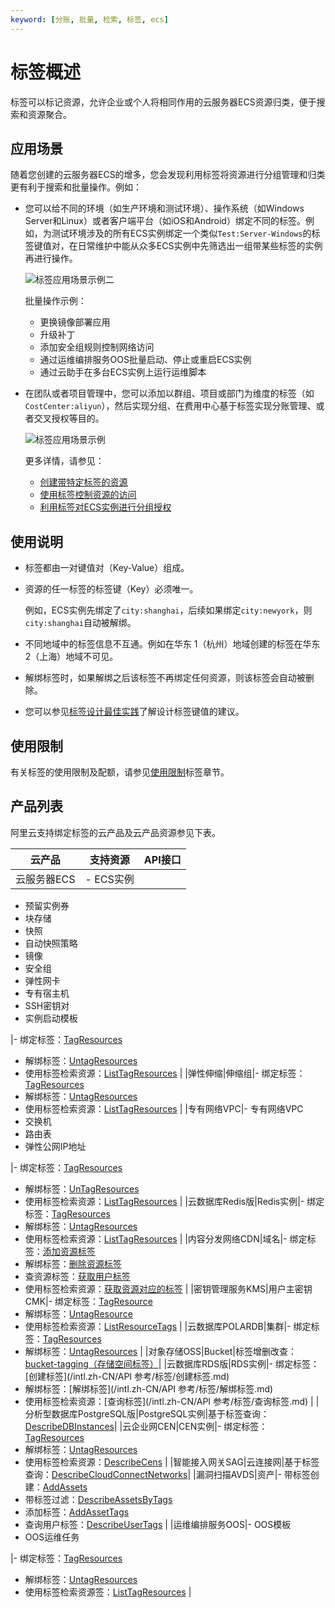 ```yaml
---
keyword: [分账, 批量, 检索, 标签, ecs]
---
```


# 标签概述

标签可以标记资源，允许企业或个人将相同作用的云服务器ECS资源归类，便于搜索和资源聚合。

## 应用场景

随着您创建的云服务器ECS的增多，您会发现利用标签将资源进行分组管理和归类更有利于搜索和批量操作。例如：

-   您可以给不同的环境（如生产环境和测试环境）、操作系统（如Windows Server和Linux）或者客户端平台（如iOS和Android）绑定不同的标签。例如，为测试环境涉及的所有ECS实例绑定一个类似`Test:Server-Windows`的标签键值对，在日常维护中能从众多ECS实例中先筛选出一组带某些标签的实例再进行操作。

    ![标签应用场景示例二](https://static-aliyun-doc.oss-accelerate.aliyuncs.com/assets/img/zh-CN/7250659951/p76664.png)

    批量操作示例：

    -   更换镜像部署应用
    -   升级补丁
    -   添加安全组规则控制网络访问
    -   通过运维编排服务OOS批量启动、停止或重启ECS实例
    -   通过云助手在多台ECS实例上运行运维脚本
-   在团队或者项目管理中，您可以添加以群组、项目或部门为维度的标签（如`CostCenter:aliyun`），然后实现分组、在费用中心基于标签实现分账管理、或者交叉授权等目的。

    ![标签应用场景示例](https://static-aliyun-doc.oss-accelerate.aliyuncs.com/assets/img/zh-CN/7250659951/p76662.png)

    更多详情，请参见：

    -   [创建带特定标签的资源](/intl.zh-CN/标签与资源/标签/创建带特定标签的资源.md)
    -   [使用标签控制资源的访问](/intl.zh-CN/标签与资源/标签/使用标签控制资源的访问.md)
    -   [利用标签对ECS实例进行分组授权](/intl.zh-CN/教程/利用标签对ECS实例进行分组授权.md)

## 使用说明

-   标签都由一对键值对（Key-Value）组成。
-   资源的任一标签的标签键（Key）必须唯一。

    例如，ECS实例先绑定了`city:shanghai`，后续如果绑定`city:newyork`，则`city:shanghai`自动被解绑。

-   不同地域中的标签信息不互通。例如在华东 1（杭州）地域创建的标签在华东 2（上海）地域不可见。
-   解绑标签时，如果解绑之后该标签不再绑定任何资源，则该标签会自动被删除。
-   您可以参见[标签设计最佳实践](/intl.zh-CN/最佳实践/标签设计最佳实践.md)了解设计标签键值的建议。

## 使用限制

有关标签的使用限制及配额，请参见[使用限制](/intl.zh-CN/产品简介/使用限制.md)标签章节。

## 产品列表

阿里云支持绑定标签的云产品及云产品资源参见下表。

|云产品|支持资源|API接口|
|---|----|-----|
|云服务器ECS|-   ECS实例
-   预留实例券
-   块存储
-   快照
-   自动快照策略
-   镜像
-   安全组
-   弹性网卡
-   专有宿主机
-   SSH密钥对
-   实例启动模板

|-   绑定标签：[TagResources](/intl.zh-CN/API参考/标签/TagResources.md)
-   解绑标签：[UntagResources](/intl.zh-CN/API参考/标签/UntagResources.md)
-   使用标签检索资源：[ListTagResources](/intl.zh-CN/API参考/标签/ListTagResources.md) |
|弹性伸缩|伸缩组|-   绑定标签：[TagResources](/intl.zh-CN/API参考/标签/TagResources.md)
-   解绑标签：[UntagResources](/intl.zh-CN/API参考/标签/UntagResources.md)
-   使用标签检索资源：[ListTagResources](/intl.zh-CN/API参考/标签/ListTagResources.md) |
|专有网络VPC|-   专有网络VPC
-   交换机
-   路由表
-   弹性公网IP地址

|-   绑定标签：[TagResources](/intl.zh-CN/API参考/标签/TagResources.md)
-   解绑标签：[UnTagResources](/intl.zh-CN/API参考/标签/UnTagResources.md)
-   使用标签检索资源：[ListTagResources](/intl.zh-CN/API参考/标签/ListTagResources.md) |
|云数据库Redis版|Redis实例|-   绑定标签：[TagResources](/intl.zh-CN/API参考/标签/TagResources.md)
-   解绑标签：[UntagResources](/intl.zh-CN/API参考/标签/UntagResources.md)
-   使用标签检索资源：[ListTagResources](/intl.zh-CN/API参考/标签/ListTagResources.md) |
|内容分发网络CDN|域名|-   绑定标签：[添加资源标签](/intl.zh-CN/新版API参考/标签类接口/添加资源标签.md)
-   解绑标签：[删除资源标签](/intl.zh-CN/新版API参考/标签类接口/删除资源标签.md)
-   查资源标签：[获取用户标签](/intl.zh-CN/新版API参考/标签类接口/获取用户标签.md)
-   使用标签检索资源：[获取资源对应的标签](/intl.zh-CN/新版API参考/标签类接口/获取资源对应的标签.md) |
|密钥管理服务KMS|用户主密钥CMK|-   绑定标签：[TagResource](/intl.zh-CN/API参考/标签/TagResource.md)
-   解绑标签：[UntagResource](/intl.zh-CN/API参考/标签/UntagResource.md)
-   使用标签检索资源：[ListResourceTags](/intl.zh-CN/API参考/标签/ListResourceTags.md) |
|云数据库POLARDB|集群|-   绑定标签：[TagResources](/intl.zh-CN/API参考/标签/TagResources.md)
-   解绑标签：[UntagResources](/intl.zh-CN/API参考/标签/UntagResources.md) |
|对象存储OSS|Bucket|标签增删改查：[bucket-tagging（存储空间标签）](/intl.zh-CN/常用工具/命令行工具ossutil/常用命令/bucket-tagging（存储空间标签）.md)|
|云数据库RDS版|RDS实例|-   绑定标签：[创建标签](/intl.zh-CN/API 参考/标签/创建标签.md)
-   解绑标签：[解绑标签](/intl.zh-CN/API 参考/标签/解绑标签.md)
-   使用标签检索资源：[查询标签](/intl.zh-CN/API 参考/标签/查询标签.md) |
|分析型数据库PostgreSQL版|PostgreSQL实例|基于标签查询：[DescribeDBInstances](/intl.zh-CN/API参考/实例管理/DescribeDBInstances.md)|
|云企业网CEN|CEN实例|-   绑定标签：[TagResources]()
-   解绑标签：[UntagResources]()
-   使用标签检索资源：[DescribeCens]() |
|智能接入网关SAG|云连接网|基于标签查询：[DescribeCloudConnectNetworks](/intl.zh-CN/API参考/云连接网/DescribeCloudConnectNetworks.md)|
|漏洞扫描AVDS|资产|-   带标签创建：[AddAssets](/intl.zh-CN/API参考/资产/AddAssets.md)
-   带标签过滤：[DescribeAssetsByTags](/intl.zh-CN/API参考/资产/DescribeAssetsByTags.md)
-   添加标签：[AddAssetTags](/intl.zh-CN/API参考/资产/AddAssetTags.md)
-   查询用户标签：[DescribeUserTags](/intl.zh-CN/API参考/资产/DescribeUserTags.md) |
|运维编排服务OOS|-   OOS模板
-   OOS运维任务

|-   绑定标签：[TagResources]()
-   解绑标签：[UntagResources]()
-   使用标签检索资源签：[ListTagResources]() |


